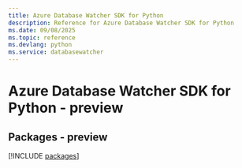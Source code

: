 ```yaml
---
title: Azure Database Watcher SDK for Python
description: Reference for Azure Database Watcher SDK for Python
ms.date: 09/08/2025
ms.topic: reference
ms.devlang: python
ms.service: databasewatcher
---
```

# Azure Database Watcher SDK for Python - preview
## Packages - preview
[!INCLUDE [packages](database-watcher-index.md)]